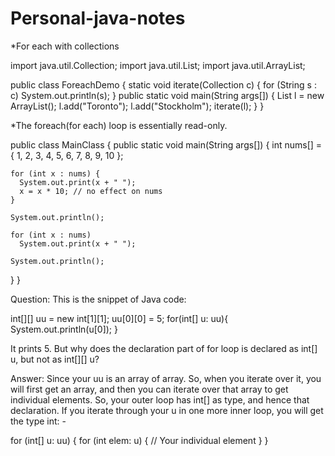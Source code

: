 # Personal-java-notes

*For each with collections

import java.util.Collection;
import java.util.List;
import java.util.ArrayList;

public class ForeachDemo {
  static void iterate(Collection<String> c) {
      for (String s : c)
      System.out.println(s);
  }
  public static void main(String args[]) {
    List<String> l = new ArrayList<String>();
    l.add("Toronto");
    l.add("Stockholm");
    iterate(l);
  }
}


*The foreach(for each) loop is essentially read-only.


public class MainClass {
  public static void main(String args[]) {
    int nums[] = { 1, 2, 3, 4, 5, 6, 7, 8, 9, 10 };

    for (int x : nums) {
      System.out.print(x + " ");
      x = x * 10; // no effect on nums
    }

    System.out.println();

    for (int x : nums)
      System.out.print(x + " ");

    System.out.println();
  }
}

Question: This is the snippet of Java code: 
  
int[][] uu = new int[1][1];
uu[0][0] = 5;
for(int[] u: uu){
    System.out.println(u[0]);
}
  
It prints 5. But why does the declaration part of for loop is declared as int[] u, but not as int[][] u?

  
Answer: Since your uu is an array of array. So, when you iterate over it, you will first get an array, and then you can iterate over that array to get individual elements. So, your outer loop has int[] as type, and hence that declaration. If you iterate through your u in one more inner loop, you will get the type int: -

for (int[] u: uu) {
    for (int elem: u) {
        // Your individual element
    }
}
           
